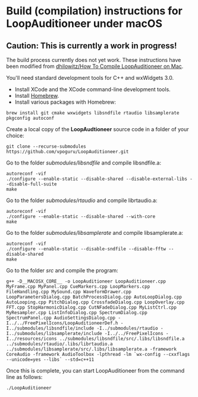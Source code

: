# Build (compilation) instructions for LoopAuditioneer under macOS

## **Caution: This is currently a work in progress!**

The build process currently does not yet work. These instructions have been modified from [dhilowitz/How To Compile LoopAuditioneer on Mac](https://gist.github.com/dhilowitz/bf12ac1f6931068a92211850fdde1f81).

You'll need standard development tools for C++ and wxWidgets 3.0.

- Install XCode and the XCode command-line development tools.
- Install [Homebrew](https://brew.sh).
- Install various packages with Homebrew:

```
brew install git cmake wxwidgets libsndfile rtaudio libsamplerate pkgconfig autoconf
```

Create a local copy of the **LoopAudtioneer** source code in a folder of your choice:

```
git clone --recurse-submodules https://github.com/vpoguru/LoopAuditioneer.git
```

Go to the folder _submodules/libsndfile_ and compile libsndfile.a:

```
autoreconf -vif
./configure --enable-static --disable-shared --disable-external-libs --disable-full-suite
make
```

Go to the folder _submodules/rtaudio_ and compile librtaudio.a:

```
autoreconf -vif
./configure --enable-static --disable-shared --with-core
make
```

Go to the folder _submodules/libsamplerate_ and compile libsamplerate.a:

```
autoreconf -vif
./configure --enable-static --disable-sndfile --disable-fftw --disable-shared
make
```

Go to the folder _src_ and compile the program:

```
g++ -D__MACOSX_CORE__ -o LoopAuditioneer LoopAuditioneer.cpp MyFrame.cpp MyPanel.cpp CueMarkers.cpp LoopMarkers.cpp FileHandling.cpp MySound.cpp WaveformDrawer.cpp LoopParametersDialog.cpp BatchProcessDialog.cpp AutoLoopDialog.cpp AutoLooping.cpp PitchDialog.cpp CrossfadeDialog.cpp LoopOverlay.cpp FFT.cpp StopHarmonicDialog.cpp CutNFadeDialog.cpp MyListCtrl.cpp MyResampler.cpp ListInfoDialog.cpp SpectrumDialog.cpp SpectrumPanel.cpp AudioSettingsDialog.cpp -I../../FreePixelIcons/LoopAuditioneerDef.h -I../submodules/libsndfile/include -I../submodules/rtaudio -I../submodules/libsamplerate/include -I../../FreePixelIcons -I../resources/icons ../submodules/libsndfile/src/.libs/libsndfile.a ../submodules/rtaudio/.libs/librtaudio.a ../submodules/libsamplerate/src/.libs/libsamplerate.a -framework CoreAudio -framework AudioToolbox -lpthread -lm `wx-config --cxxflags --unicode=yes --libs` --std=c++11
```

Once this is complete, you can start LoopAuditioneer from the command line as follows:

```
./LoopAuditioneer
```
